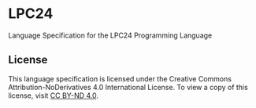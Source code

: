 # LPC24
Language Specification for the LPC24 Programming Language

## License
This language specification is licensed under the Creative Commons Attribution-NoDerivatives 4.0 International License. To view a copy of this license, visit [CC BY-ND 4.0](https://creativecommons.org/licenses/by-nd/4.0/).

